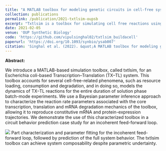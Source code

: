```yaml
---
title: "A MATLAB toolbox for modeling genetic circuits in cell-free systems"
collection: publications
permalink: /publication/2021-txtlsim-oupsb
excerpt: "Txtlsim is a toolbox for simulating cell free reactions using mass action kinetics I this paper, we show how models of subsystems of a circuit can be individually characterized, and composed into the full system, whose behavior can be accurately predicted.<br/><img src='/images/‎txtlsim_summary.png' height='690' width='600'>"
date: 2021-02-05
venue: 'OUP Synthetic Biology'
code: 'https://github.com/vipulsinghal02/txtlsim_buildacell'
paperurl: 'https://doi.org/10.1093/synbio/ysab007'
citation: 'Singhal et al. (2022). &quot;A MATLAB toolbox for modeling genetic circuits in cell-free systems.&quot; <i>Synthetic Biology</i>. Volume 6, Issue 1, 2021, ysab007.'
---
```


**Abstract:**

We introduce a MATLAB-based simulation toolbox, called txtlsim, for an Escherichia coli-based Transcription–Translation (TX–TL) system. This toolbox accounts for several cell-free-related phenomena, such as resource loading, consumption and degradation, and in doing so, models the dynamics of TX–TL reactions for the entire duration of solution phase batch-mode experiments. We use a Bayesian parameter inference approach to characterize the reaction rate parameters associated with the core transcription, translation and mRNA degradation mechanics of the toolbox, allowing it to reproduce constitutive mRNA and protein-expression trajectories. We demonstrate the use of this characterized toolbox in a circuit behavior prediction case study for an incoherent feed-forward loop.

![](/images/txtlsim_summary.png)
Part characterization and parameter fitting for the incoherent feed-forward loop, followed by prediction of the full system behavior. The txtlsim toolbox can achieve system composability despite parametric undertainty. 
